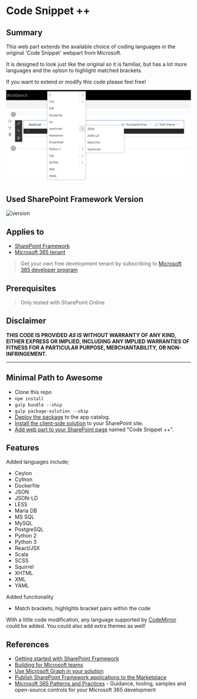 # Code Snippet ++

## Summary

This web part extends the available choice of coding languages in the original 'Code Snippet' webpart from Microsoft.

It is designed to look just like the original so it is familiar, but has a lot more languages and the option to highlight matched brackets. 

If you want to extend or modify this code please feel free!

![Code Snippet ++ SharePoint Framework client-side web part built using React](./assets/CodeSnippetPlusPlus.png)

## Used SharePoint Framework Version

![version](https://img.shields.io/badge/version-1.14-green.svg)

## Applies to

- [SharePoint Framework](https://aka.ms/spfx)
- [Microsoft 365 tenant](https://docs.microsoft.com/en-us/sharepoint/dev/spfx/set-up-your-developer-tenant)

> Get your own free development tenant by subscribing to [Microsoft 365 developer program](http://aka.ms/o365devprogram)

## Prerequisites

> Only tested with SharePoint Online

## Disclaimer

**THIS CODE IS PROVIDED *AS IS* WITHOUT WARRANTY OF ANY KIND, EITHER EXPRESS OR IMPLIED, INCLUDING ANY IMPLIED WARRANTIES OF FITNESS FOR A PARTICULAR PURPOSE, MERCHANTABILITY, OR NON-INFRINGEMENT.**

---

## Minimal Path to Awesome

- Clone this repo
- `npm install`
- `gulp bundle --ship`
- `gulp package-solution --ship`
- [Deploy the package](https://docs.microsoft.com/en-us/sharepoint/dev/spfx/web-parts/get-started/serve-your-web-part-in-a-sharepoint-page#deploy-the-helloworld-package-to-app-catalog) to the app catalog.
- [Install the client-side solution](https://docs.microsoft.com/en-us/sharepoint/dev/spfx/web-parts/get-started/serve-your-web-part-in-a-sharepoint-page#install-the-client-side-solution-on-your-site) to your SharePoint site.
- [Add web part to your SharePoint page](https://docs.microsoft.com/en-us/sharepoint/dev/spfx/web-parts/get-started/serve-your-web-part-in-a-sharepoint-page#add-the-helloworld-web-part-to-modern-page) named "Code Snippet ++".


## Features

Added languages include;


- Ceylon
- Cython
- Dockerfile
- JSON
- JSON-LD
- LESS
- Maria DB
- MS SQL
- MySQL
- PostgreSQL
- Python 2
- Python 3
- React/JSX
- Scala
- SCSS
- Squirrel
- XHTML
- XML
- YAML

Added functionality

- Match brackets, highlights bracket pairs within the code

With a little code modification, any language supported by [CodeMirror](https://codemirror.net) could be added. You could also add extra themes as well! 

## References

- [Getting started with SharePoint Framework](https://docs.microsoft.com/en-us/sharepoint/dev/spfx/set-up-your-developer-tenant)
- [Building for Microsoft teams](https://docs.microsoft.com/en-us/sharepoint/dev/spfx/build-for-teams-overview)
- [Use Microsoft Graph in your solution](https://docs.microsoft.com/en-us/sharepoint/dev/spfx/web-parts/get-started/using-microsoft-graph-apis)
- [Publish SharePoint Framework applications to the Marketplace](https://docs.microsoft.com/en-us/sharepoint/dev/spfx/publish-to-marketplace-overview)
- [Microsoft 365 Patterns and Practices](https://aka.ms/m365pnp) - Guidance, tooling, samples and open-source controls for your Microsoft 365 development
